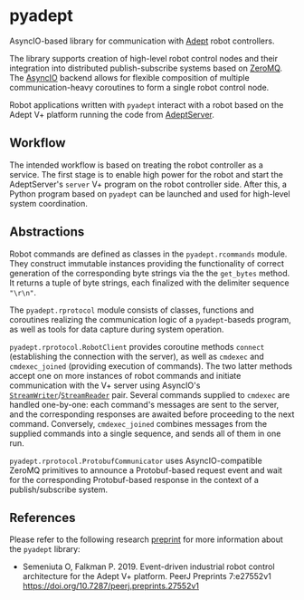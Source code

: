 # pyadept

AsyncIO-based library for communication with [Adept](https://www.adept.com/) robot controllers.

The library supports creation of high-level robot control nodes  and their integration into distributed publish-subscribe systems based on [ZeroMQ](http://zeromq.org/). The [AsyncIO](https://docs.python.org/3/library/asyncio.html) backend allows for flexible composition of multiple communication-heavy coroutines to form a single robot control node.

Robot applications written with `pyadept` interact with a robot based on the Adept V+ platform running the code from [AdeptServer](https://github.com/semeniuta/AdeptServer). 

## Workflow

The intended workflow is based on treating the robot controller as a service. The first stage is to enable high power for the robot and start the AdeptServer's `server` V+ program on the robot controller side.  After this, a Python program based on `pyadept` can be launched and used for high-level system coordination. 

## Abstractions

Robot commands are defined as classes in the `pyadept.rcommands` module. They construct immutable instances providing the functionality of correct generation of the corresponding byte strings via the the `get_bytes` method. It returns a tuple of byte strings, each finalized with the delimiter sequence `"\r\n"`.

The `pyadept.rprotocol` module consists of classes, functions and coroutines realizing the communication logic of a `pyadept`-baseds program, as well as tools for data capture during system operation. 

`pyadept.rprotocol.RobotClient` provides coroutine methods `connect` (establishing the connection with the server), as well as `cmdexec` and `cmdexec_joined` (providing execution of commands). The two latter methods accept one on more instances of robot commands and initiate communication with the V+ server using AsyncIO's [`StreamWriter`](https://docs.python.org/3/library/asyncio-stream.html#streamwriter)/[`StreamReader`](https://docs.python.org/3/library/asyncio-stream.html#streamreader) pair. Several commands supplied to `cmdexec` are handled one-by-one: each command's messages are sent to the server, and the corresponding responses are awaited before proceeding to the next command. Conversely, `cmdexec_joined` combines messages from the supplied commands into a single sequence, and sends all of them in one run.

`pyadept.rprotocol.ProtobufCommunicator` uses AsyncIO-compatible ZeroMQ primitives to announce a Protobuf-based request event and wait for the corresponding Protobuf-based response in the context of a publish/subscribe system.

## References

Please refer to the following research [preprint](https://peerj.com/preprints/27552/) for more information about the `pyadept` library:

 * Semeniuta O, Falkman P. 2019. Event-driven industrial robot control architecture for the Adept V+ platform. PeerJ Preprints 7:e27552v1 https://doi.org/10.7287/peerj.preprints.27552v1
